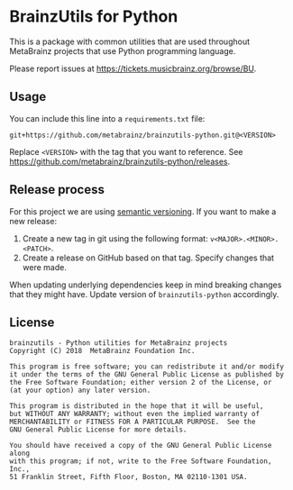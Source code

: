 # BrainzUtils for Python

This is a package with common utilities that are used throughout MetaBrainz
projects that use Python programming language.

Please report issues at https://tickets.musicbrainz.org/browse/BU.

## Usage

You can include this line into a `requirements.txt` file:

    git+https://github.com/metabrainz/brainzutils-python.git@<VERSION>

Replace `<VERSION>` with the tag that you want to reference.
See https://github.com/metabrainz/brainzutils-python/releases.

## Release process

For this project we are using [semantic versioning](http://semver.org/). If
you want to make a new release:

1. Create a new tag in git using the following format: `v<MAJOR>.<MINOR>.<PATCH>`.
2. Create a release on GitHub based on that tag. Specify changes that were made.

When updating underlying dependencies keep in mind breaking changes that they
might have. Update version of `brainzutils-python` accordingly.

## License

```
brainzutils - Python utilities for MetaBrainz projects
Copyright (C) 2018  MetaBrainz Foundation Inc.

This program is free software; you can redistribute it and/or modify
it under the terms of the GNU General Public License as published by
the Free Software Foundation; either version 2 of the License, or
(at your option) any later version.

This program is distributed in the hope that it will be useful,
but WITHOUT ANY WARRANTY; without even the implied warranty of
MERCHANTABILITY or FITNESS FOR A PARTICULAR PURPOSE.  See the
GNU General Public License for more details.

You should have received a copy of the GNU General Public License along
with this program; if not, write to the Free Software Foundation, Inc.,
51 Franklin Street, Fifth Floor, Boston, MA 02110-1301 USA.
```
